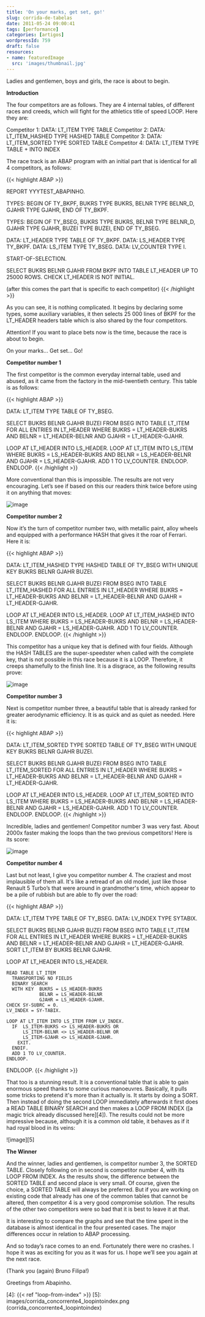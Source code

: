 ```yaml
---
title: 'On your marks, get set, go!'
slug: corrida-de-tabelas
date: 2011-05-24 09:00:41
tags: [performance]
categories: [artigos]
wordpressId: 759
draft: false
resources:
- name: featuredImage
  src: 'images/thumbnail.jpg'
---
```

Ladies and gentlemen, boys and girls, the race is about to begin.

**Introduction**

The four competitors are as follows. They are 4 internal tables, of different races and creeds, which will fight for the athletics title of speed LOOP. Here they are:

Competitor 1: DATA: LT_ITEM TYPE TABLE
Competitor 2: DATA: LT_ITEM_HASHED TYPE HASHED TABLE
Competitor 3: DATA: LT_ITEM_SORTED TYPE SORTED TABLE
Competitor 4: DATA: LT_ITEM TYPE TABLE + INTO INDEX

<!--more-->

The race track is an ABAP program with an initial part that is identical for all 4 competitors, as follows:


{{< highlight ABAP >}}

REPORT  YYYTEST_ABAPINHO.

TYPES:  BEGIN OF TY_BKPF,
          BUKRS   TYPE BUKRS,
          BELNR   TYPE BELNR_D,
          GJAHR   TYPE GJAHR,
        END OF TY_BKPF.

TYPES:  BEGIN OF TY_BSEG,
          BUKRS   TYPE BUKRS,
          BELNR   TYPE BELNR_D,
          GJAHR   TYPE GJAHR,
          BUZEI   TYPE BUZEI,
        END OF TY_BSEG.

  DATA: LT_HEADER TYPE TABLE OF TY_BKPF.
  DATA: LS_HEADER TYPE TY_BKPF.
  DATA: LS_ITEM TYPE TY_BSEG.
  DATA: LV_COUNTER  TYPE I.

START-OF-SELECTION.

  SELECT BUKRS BELNR GJAHR
    FROM BKPF
    INTO TABLE LT_HEADER
    UP TO 25000 ROWS.
  CHECK LT_HEADER IS NOT INITIAL.

   (after this comes the part that is specific to each competitor)
{{< /highlight >}}

As you can see, it is nothing complicated. It begins by declaring some types, some auxiliary variables, it then selects 25 000 lines of BKPF for the LT_HEADER headers table which is also shared by the four competitors.

Attention! If you want to place bets now is the time, because the race is about to begin.

On your marks...
Get set...
Go!

**Competitor number 1**

The first competitor is the common everyday internal table, used and abused, as it came from the factory in the mid-twentieth century. This table is as follows:


{{< highlight ABAP >}}

  DATA: LT_ITEM TYPE TABLE OF TY_BSEG.

  SELECT BUKRS BELNR GJAHR BUZEI
    FROM BSEG
    INTO TABLE LT_ITEM
     FOR ALL ENTRIES IN LT_HEADER
    WHERE BUKRS = LT_HEADER-BUKRS
    AND   BELNR = LT_HEADER-BELNR
    AND   GJAHR = LT_HEADER-GJAHR.

  LOOP AT LT_HEADER INTO LS_HEADER.
    LOOP AT LT_ITEM INTO LS_ITEM
      WHERE BUKRS = LS_HEADER-BUKRS
      AND   BELNR = LS_HEADER-BELNR
      AND   GJAHR = LS_HEADER-GJAHR.
      ADD 1 TO LV_COUNTER.
    ENDLOOP.
  ENDLOOP.
{{< /highlight >}}

More conventional than this is impossible. The results are not very encouraging. Let’s see if based on this our readers think twice before using it on anything that moves:

![image][1]

**Competitor number 2**

Now it’s the turn of competitor number two, with metallic paint, alloy wheels and equipped with a performance HASH that gives it the roar of Ferrari. Here it is:


{{< highlight ABAP >}}

  DATA: LT_ITEM_HASHED  TYPE HASHED TABLE OF TY_BSEG
                        WITH UNIQUE KEY BUKRS BELNR GJAHR BUZEI.

  SELECT BUKRS BELNR GJAHR BUZEI
    FROM BSEG
    INTO TABLE LT_ITEM_HASHED
    FOR ALL ENTRIES IN LT_HEADER
    WHERE BUKRS = LT_HEADER-BUKRS
    AND   BELNR = LT_HEADER-BELNR
    AND   GJAHR = LT_HEADER-GJAHR.

  LOOP AT LT_HEADER INTO LS_HEADER.
    LOOP AT LT_ITEM_HASHED INTO LS_ITEM
      WHERE BUKRS = LS_HEADER-BUKRS
      AND   BELNR = LS_HEADER-BELNR
      AND   GJAHR = LS_HEADER-GJAHR.
      ADD 1 TO LV_COUNTER.
    ENDLOOP.
  ENDLOOP.
{{< /highlight >}}

This competitor has a unique key that is defined with four fields. Although the HASH TABLES are the super-speedster when called with the complete key, that is not possible in this race because it is a LOOP. Therefore, it creeps shamefully to the finish line. It is a disgrace, as the following results prove:

![image][2]

**Competitor number 3**

Next is competitor number three, a beautiful table that is already ranked for greater aerodynamic efficiency. It is as quick and as quiet as needed. Here it is:


{{< highlight ABAP >}}

  DATA: LT_ITEM_SORTED  TYPE SORTED TABLE OF TY_BSEG
                        WITH UNIQUE KEY BUKRS BELNR GJAHR BUZEI.

  SELECT BUKRS BELNR GJAHR BUZEI
    FROM BSEG
     INTO TABLE LT_ITEM_SORTED
    FOR ALL ENTRIES IN LT_HEADER
    WHERE BUKRS = LT_HEADER-BUKRS
    AND   BELNR = LT_HEADER-BELNR
    AND   GJAHR = LT_HEADER-GJAHR.

  LOOP AT LT_HEADER INTO LS_HEADER.
    LOOP AT LT_ITEM_SORTED INTO LS_ITEM
      WHERE BUKRS = LS_HEADER-BUKRS
      AND   BELNR = LS_HEADER-BELNR
      AND   GJAHR = LS_HEADER-GJAHR.
      ADD 1 TO LV_COUNTER.
    ENDLOOP.
  ENDLOOP.
{{< /highlight >}}

Incredible, ladies and gentlemen! Competitor number 3 was very fast. About 2000x faster making the loops than the two previous competitors! Here is its score:

![image][3]

**Competitor number 4**

Last but not least, I give you competitor number 4. The craziest and most implausible of them all. It's like a retread of an old model, just like those Renault 5 Turbo’s that were around in grandmother's time, which appear to be a pile of rubbish but are able to fly over the road:


{{< highlight ABAP >}}

  DATA: LT_ITEM TYPE TABLE OF TY_BSEG.
  DATA: LV_INDEX    TYPE SYTABIX.

  SELECT BUKRS BELNR GJAHR BUZEI
    FROM BSEG
    INTO TABLE LT_ITEM
    FOR ALL ENTRIES IN LT_HEADER
    WHERE BUKRS = LT_HEADER-BUKRS
    AND   BELNR = LT_HEADER-BELNR
    AND   GJAHR = LT_HEADER-GJAHR.
  SORT LT_ITEM BY BUKRS BELNR GJAHR.

  LOOP AT LT_HEADER INTO LS_HEADER.

    READ TABLE LT_ITEM
      TRANSPORTING NO FIELDS
      BINARY SEARCH
      WITH KEY  BUKRS = LS_HEADER-BUKRS
                BELNR = LS_HEADER-BELNR
                GJAHR = LS_HEADER-GJAHR.
    CHECK SY-SUBRC = 0.
    LV_INDEX = SY-TABIX.

    LOOP AT LT_ITEM INTO LS_ITEM FROM LV_INDEX.
      IF  LS_ITEM-BUKRS <> LS_HEADER-BUKRS OR
          LS_ITEM-BELNR <> LS_HEADER-BELNR OR
          LS_ITEM-GJAHR <> LS_HEADER-GJAHR.
        EXIT.
      ENDIF.
      ADD 1 TO LV_COUNTER.
    ENDLOOP.

  ENDLOOP.
{{< /highlight >}}

That too is a stunning result. It is a conventional table that is able to gain enormous speed thanks to some curious manoeuvres. Basically, it pulls some tricks to pretend it's more than it actually is. It starts by doing a SORT. Then instead of doing the second LOOP immediately afterwards it first does a READ TABLE BINARY SEARCH and then makes a LOOP FROM INDEX ([a magic trick already discussed here][4]). The results could not be more impressive because, although it is a common old table, it behaves as if it had royal blood in its veins:

![image][5]

**The Winner**

And the winner, ladies and gentlemen, is competitor number 3, the SORTED TABLE. Closely following on in second is competitor number 4, with its LOOP FROM INDEX. As the results show, the difference between the SORTED TABLE and second place is very small. Of course, given the choice, a SORTED TABLE will always be preferred. But if you are working on existing code that already has one of the common tables that cannot be altered, then competitor 4 is a very good compromise solution. The results of the other two competitors were so bad that it is best to leave it at that.

It is interesting to compare the graphs and see that the time spent in the database is almost identical in the four presented cases. The major differences occur in relation to ABAP processing.

And so today’s race comes to an end. Fortunately there were no crashes. I hope it was as exciting for you as it was for us. I hope we’ll see you again at the next race.

(Thank you (again) Bruno Filipa!)

Greetings from Abapinho.

   [1]: images/corrida_concorrente1_normal.png (corrida_concorrente1_normal)
   [2]: images/corrida_concorrente3_hash.png (corrida_concorrente3_hash)
   [3]: images/corrida_concorrente2_sorted.png (corrida_concorrente2_sorted)
   [4]: {{< ref "loop-from-index" >}}
   [5]: images/corrida_concorrente4_loopintoindex.png (corrida_concorrente4_loopintoindex)
